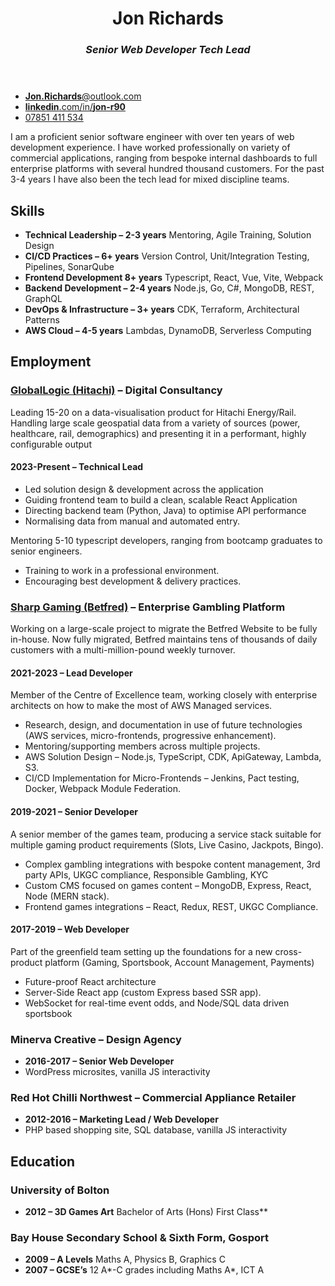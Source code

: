 <main>
<header>

# Jon Richards

### _Senior Web Developer_ _Tech Lead_

</header>

<section class="contact">

 - [**Jon.Richards**@outlook.com](mailto:jon.richards@outlook.com)
 - [**linkedin**.com/in/**jon-r90**](https://www.linkedin.com/in/jon-r90/)
 - [07851 411 534](tel:+447851411534)

</section>
<section class="about">

I am a proficient senior software engineer with over ten years of web development experience. I have worked professionally on variety of commercial applications, ranging from bespoke internal dashboards to full enterprise platforms with several hundred thousand customers. For the past 3-4 years I have also been the tech lead for mixed discipline teams.

</section>
<section class="skills">

## Skills

 - **Technical Leadership – 2-3 years** 
   Mentoring, Agile Training, Solution Design
 - **CI/CD Practices – 6+ years** 
   Version Control, Unit/Integration Testing, Pipelines, SonarQube
 - **Frontend Development 8+ years** 
   Typescript, React, Vue, Vite, Webpack
 - **Backend Development – 2-4 years**
   Node.js, Go, C#, MongoDB, REST, GraphQL
 - **DevOps & Infrastructure – 3+ years** 
   CDK, Terraform, Architectural Patterns
 - **AWS Cloud – 4-5 years**
   Lambdas, DynamoDB, Serverless Computing

</section>
<section class="jobs">

## Employment

### [GlobalLogic (Hitachi)](https://www.globallogic.com/) – Digital Consultancy

Leading 15-20 on a data-visualisation product for Hitachi Energy/Rail. Handling large scale geospatial data from a variety of sources (power, healthcare, rail, demographics) and presenting it in a performant, highly configurable output 

#### **2023-Present – Technical Lead**

- Led solution design & development across the application
- Guiding frontend team to build a clean, scalable React Application
- Directing backend team (Python, Java) to optimise API performance
- Normalising data from manual and automated entry.

Mentoring 5-10 typescript developers, ranging from bootcamp graduates to senior engineers.

- Training to work in a professional environment.
- Encouraging best development & delivery practices.

<div class="page-break" ></div>

### [Sharp Gaming (Betfred)](https://www.betfred.com/) – Enterprise Gambling Platform

Working on a large-scale project to migrate the Betfred Website to be fully in-house. Now fully migrated, Betfred maintains tens of thousands of daily customers with a multi-million-pound weekly turnover.

#### **2021-2023 – Lead Developer**

Member of the Centre of Excellence team, working closely with enterprise architects on how to make the most of AWS Managed services.

- Research, design, and documentation in use of future technologies (AWS services, micro-frontends, progressive enhancement).
- Mentoring/supporting members across multiple projects.
- AWS Solution Design – Node.js, TypeScript, CDK, ApiGateway, Lambda, S3.
- CI/CD Implementation for Micro-Frontends – Jenkins, Pact testing, Docker, Webpack Module Federation.

#### **2019-2021 – Senior Developer**

A senior member of the games team, producing a service stack suitable for multiple gaming product requirements (Slots, Live Casino, Jackpots, Bingo).

- Complex gambling integrations with bespoke content management, 3rd party APIs, UKGC compliance, Responsible Gambling, KYC
- Custom CMS focused on games content – MongoDB, Express, React, Node (MERN stack).
- Frontend games integrations – React, Redux, REST, UKGC Compliance.

#### **2017-2019 – Web Developer**

Part of the greenfield team setting up the foundations for a new cross-product platform (Gaming, Sportsbook, Account Management, Payments)

- Future-proof React architecture
- Server-Side React app (custom Express based SSR app).
- WebSocket for real-time event odds, and Node/SQL data driven sportsbook

### Minerva Creative – Design Agency

- **2016-2017 – Senior Web Developer**
- WordPress microsites, vanilla JS interactivity

### Red Hot Chilli Northwest – Commercial Appliance Retailer

- **2012-2016 – Marketing Lead / Web Developer**
- PHP based shopping site, SQL database, vanilla JS interactivity

</section>
<section class="education" >

## Education

### University of Bolton

- **2012 – 3D Games Art** Bachelor of Arts (Hons) First Class**

### Bay House Secondary School & Sixth Form, Gosport

- **2009 – A Levels** Maths A, Physics B, Graphics C
- **2007 – GCSE’s** 12 A\*-C grades including Maths A*, ICT A

</section>
</main>
